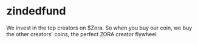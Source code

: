 # zindedfund
We invest in the top creators on $Zora.  So when you buy our coin, we buy the other creators' coins, the perfect ZORA creator flywheel
